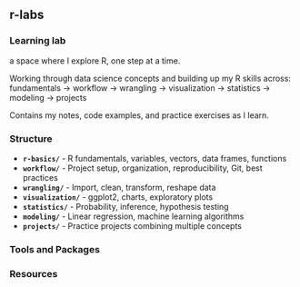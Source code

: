 ## r-labs

### Learning lab

a space where I explore R, one step at a time.

Working through data science concepts and building up my R skills across:
fundamentals → workflow → wrangling → visualization → statistics → modeling → projects

Contains my notes, code examples, and practice exercises as I learn.

### Structure

- **`r-basics/`** - R fundamentals, variables, vectors, data frames, functions
- **`workflow/`** - Project setup, organization, reproducibility, Git, best practices  
- **`wrangling/`** - Import, clean, transform, reshape data
- **`visualization/`** - ggplot2, charts, exploratory plots
- **`statistics/`** - Probability, inference, hypothesis testing
- **`modeling/`** - Linear regression, machine learning algorithms
- **`projects/`** - Practice projects combining multiple concepts

### Tools and Packages

### Resources